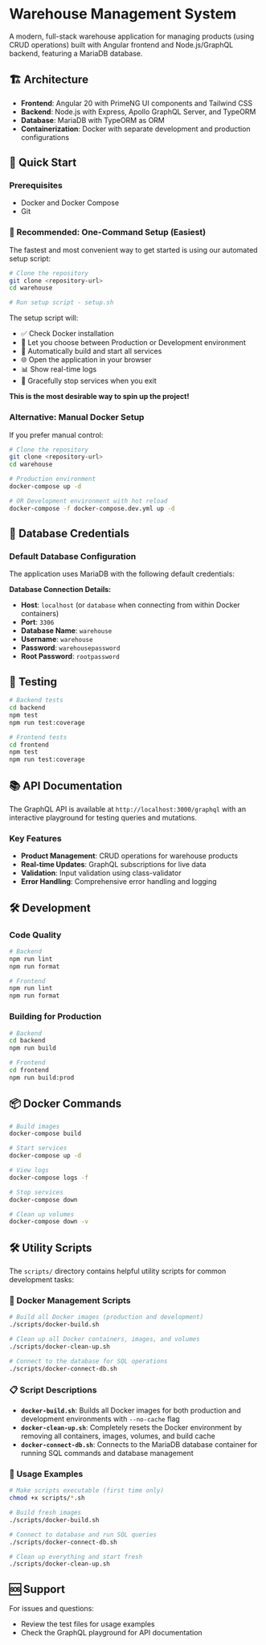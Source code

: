# Warehouse Management System

A modern, full-stack warehouse application for managing products (using CRUD operations) built with Angular frontend and Node.js/GraphQL backend, featuring a MariaDB database.

## 🏗️ Architecture

- **Frontend**: Angular 20 with PrimeNG UI components and Tailwind CSS
- **Backend**: Node.js with Express, Apollo GraphQL Server, and TypeORM
- **Database**: MariaDB with TypeORM as ORM
- **Containerization**: Docker with separate development and production configurations

## 🚀 Quick Start

### Prerequisites

- Docker and Docker Compose
- Git

### 🎯 Recommended: One-Command Setup (Easiest)

The fastest and most convenient way to get started is using our automated setup script:

```bash
# Clone the repository
git clone <repository-url>
cd warehouse

# Run setup script - setup.sh
```

The setup script will:
- ✅ Check Docker installation
- 🎯 Let you choose between Production or Development environment
- 🐳 Automatically build and start all services
- 🌐 Open the application in your browser
- 📊 Show real-time logs
- 🛑 Gracefully stop services when you exit

**This is the most desirable way to spin up the project!**

### Alternative: Manual Docker Setup

If you prefer manual control:

```bash
# Clone the repository
git clone <repository-url>
cd warehouse

# Production environment
docker-compose up -d

# OR Development environment with hot reload
docker-compose -f docker-compose.dev.yml up -d
```

## 🔐 Database Credentials

### Default Database Configuration

The application uses MariaDB with the following default credentials:

**Database Connection Details:**
- **Host**: `localhost` (or `database` when connecting from within Docker containers)
- **Port**: `3306`
- **Database Name**: `warehouse`
- **Username**: `warehouse`
- **Password**: `warehousepassword`
- **Root Password**: `rootpassword`

## 🧪 Testing

```bash
# Backend tests
cd backend
npm test
npm run test:coverage

# Frontend tests
cd frontend
npm test
npm run test:coverage
```

## 📚 API Documentation

The GraphQL API is available at `http://localhost:3000/graphql` with an interactive playground for testing queries and mutations.

### Key Features

- **Product Management**: CRUD operations for warehouse products
- **Real-time Updates**: GraphQL subscriptions for live data
- **Validation**: Input validation using class-validator
- **Error Handling**: Comprehensive error handling and logging

## 🛠️ Development

### Code Quality

```bash
# Backend
npm run lint
npm run format

# Frontend
npm run lint
npm run format
```

### Building for Production

```bash
# Backend
cd backend
npm run build

# Frontend
cd frontend
npm run build:prod
```

## 📦 Docker Commands

```bash
# Build images
docker-compose build

# Start services
docker-compose up -d

# View logs
docker-compose logs -f

# Stop services
docker-compose down

# Clean up volumes
docker-compose down -v
```

## 🛠️ Utility Scripts

The `scripts/` directory contains helpful utility scripts for common development tasks:

### 🐳 Docker Management Scripts

```bash
# Build all Docker images (production and development)
./scripts/docker-build.sh

# Clean up all Docker containers, images, and volumes
./scripts/docker-clean-up.sh

# Connect to the database for SQL operations
./scripts/docker-connect-db.sh
```

### 📋 Script Descriptions

- **`docker-build.sh`**: Builds all Docker images for both production and development environments with `--no-cache` flag
- **`docker-clean-up.sh`**: Completely resets the Docker environment by removing all containers, images, volumes, and build cache
- **`docker-connect-db.sh`**: Connects to the MariaDB database container for running SQL commands and database management

### 🔧 Usage Examples

```bash
# Make scripts executable (first time only)
chmod +x scripts/*.sh

# Build fresh images
./scripts/docker-build.sh

# Connect to database and run SQL queries
./scripts/docker-connect-db.sh

# Clean up everything and start fresh
./scripts/docker-clean-up.sh
```

## 🆘 Support

For issues and questions:
- Review the test files for usage examples
- Check the GraphQL playground for API documentation
